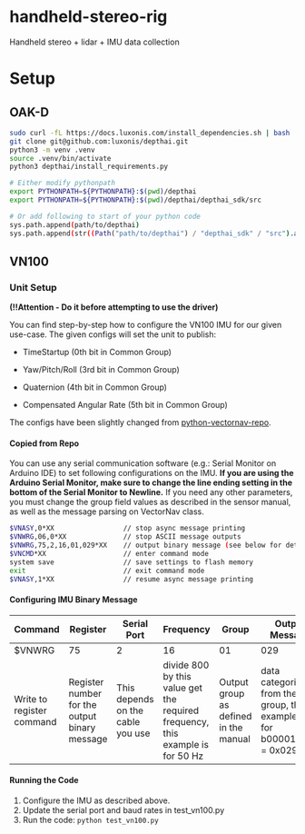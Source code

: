 # handheld-stereo-rig
Handheld stereo + lidar + IMU data collection


# Setup 

## OAK-D 

```sh
sudo curl -fL https://docs.luxonis.com/install_dependencies.sh | bash
git clone git@github.com:luxonis/depthai.git
python3 -m venv .venv
source .venv/bin/activate
python3 depthai/install_requirements.py

# Either modify pythonpath
export PYTHONPATH=${PYTHONPATH}:$(pwd)/depthai
export PYTHONPATH=${PYTHONPATH}:$(pwd)/depthai/depthai_sdk/src

# Or add following to start of your python code
sys.path.append(path/to/depthai)
sys.path.append(str((Path("path/to/depthai") / "depthai_sdk" / "src").absolute()))
```

## VN100

### Unit Setup 

**(!!Attention - Do it before attempting to use  the driver)**

You can find step-by-step how to configure the VN100 IMU for our given use-case. The given configs will set the unit to publish:

- TimeStartup (0th bit in Common Group)

- Yaw/Pitch/Roll (3rd bit in Common Group)

- Quaternion (4th bit in Common Group)

- Compensated Angular Rate (5th bit in Common Group)

The configs have been slightly changed from [python-vectornav-repo](https://github.com/fdcl-gwu/python-vectornav). 

#### **Copied from Repo** 

You can use any serial communication software (e.g.: Serial Monitor on Arduino IDE) to set following configurations on the IMU. **If you are using the Arduino Serial Monitor, make sure to change the line ending setting in the bottom of the Serial Monitor to Newline.** If you need any other parameters, you must change the group field values as described in the sensor manual, as well as the message parsing on VectorNav class.

```bash
$VNASY,0*XX                 // stop async message printing
$VNWRG,06,0*XX              // stop ASCII message outputs
$VNWRG,75,2,16,01,029*XX    // output binary message (see below for details)
$VNCMD*XX                   // enter command mode
system save                 // save settings to flash memory
exit                        // exit command mode
$VNASY,1*XX                 // resume async message printing
```

#### **Configuring IMU Binary Message**
Command | Register | Serial Port | Frequency | Group | Output Message | Checksum
------- | -------- | ----------- | --------- | ----- | -------------- | ---------
$VNWRG  | 75       | 2           | 16         | 01    | 029           | *XX
Write to register command | Register number for the output binary message | This depends on the cable you use | divide 800 by this value get the required frequency, this example is for 50 Hz | Output group as defined in the manual | data categories from the group, this example is for b000011101 = 0x029 | Use XX for unknown checksum values 

#### **Running the Code**
1. Configure the IMU as described above.
2. Update the serial port and baud rates in test_vn100.py
3. Run the code: `python test_vn100.py`


